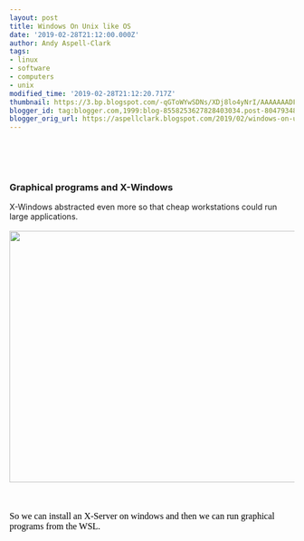 ```yaml
---
layout: post
title: Windows On Unix like OS
date: '2019-02-28T21:12:00.000Z'
author: Andy Aspell-Clark
tags:
- linux
- software
- computers
- unix
modified_time: '2019-02-28T21:12:20.717Z'
thumbnail: https://3.bp.blogspot.com/-qGToWYwSDNs/XDj8lo4yNrI/AAAAAAADFrw/FJy1AKglXoMny8IIV3dNgK05TPNO0fWYwCK4BGAYYCw/s72-c/XWindows_Architecture.png
blogger_id: tag:blogger.com,1999:blog-8558253627828403034.post-8047934867626154428
blogger_orig_url: https://aspellclark.blogspot.com/2019/02/windows-on-unix-like-os.html
---
```


<br />
<div>
<br /></div>
<div>
<br /></div>
<h3>
Graphical programs and X-Windows</h3>
<div>
X-Windows abstracted even more so that cheap workstations could run large applications.</div>
<div>
<br /></div>
<div>
<a href="http://3.bp.blogspot.com/-qGToWYwSDNs/XDj8lo4yNrI/AAAAAAADFrw/FJy1AKglXoMny8IIV3dNgK05TPNO0fWYwCK4BGAYYCw/s1600/XWindows_Architecture.png" imageanchor="1"><img border="0" height="444" src="https://3.bp.blogspot.com/-qGToWYwSDNs/XDj8lo4yNrI/AAAAAAADFrw/FJy1AKglXoMny8IIV3dNgK05TPNO0fWYwCK4BGAYYCw/s640/XWindows_Architecture.png" width="640" /></a></div>
<div>
<br /></div>
<br />
<div>
</div>
<br />
<div style="-webkit-text-stroke-width: 0px; color: black; font-family: &quot;Times New Roman&quot;; font-size: medium; font-style: normal; font-variant-caps: normal; font-variant-ligatures: normal; font-weight: 400; letter-spacing: normal; orphans: 2; text-align: start; text-decoration-color: initial; text-decoration-style: initial; text-indent: 0px; text-transform: none; white-space: normal; widows: 2; word-spacing: 0px;">
<div style="margin: 0px;">
So we can install an X-Server on windows and then we can run graphical programs from the WSL.</div>
</div>
